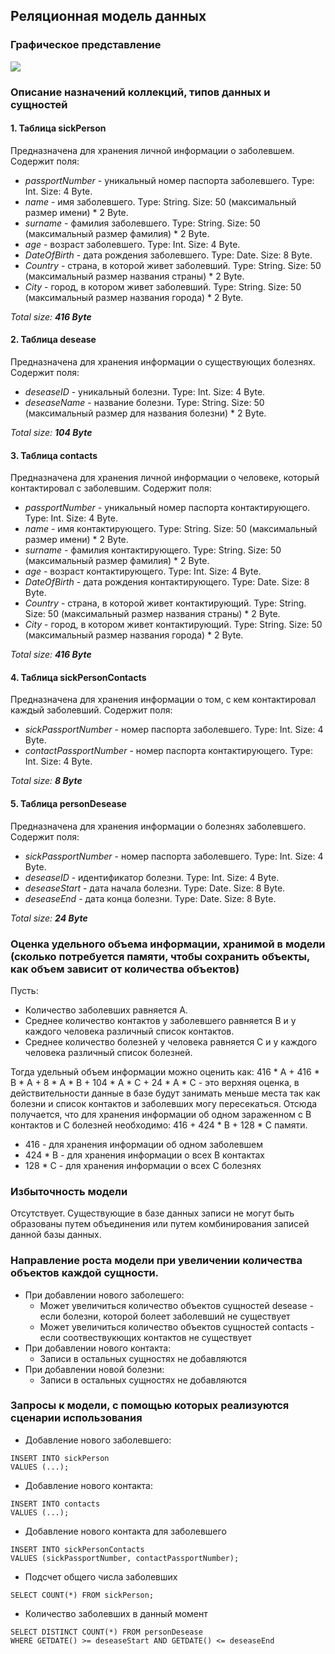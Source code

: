 ## Реляционная модель данных
### Графическое представление
<img src="https://github.com/moevm/nosql2h20-patients-neo4j/blob/DataModel/DataModel/images/sql.PNG">

### Описание назначений коллекций, типов данных и сущностей
#### 1. Таблица sickPerson

Предназначена для хранения личной информации о заболевшем.
Содержит поля:
* *passportNumber* - уникальный номер паспорта заболевшего. Type: Int. Size: 4 Byte. 
* *name* - имя заболевшего. Type: String. Size: 50 (максимальный размер имени) * 2 Byte.
* *surname* - фамилия заболевшего. Type: String. Size: 50 (максимальный размер фамилия) * 2 Byte.
* *age* - возраст заболевшего. Type: Int. Size: 4 Byte. 
* *DateOfBirth* - дата рождения заболевшего. Type: Date. Size: 8 Byte. 
* *Country* - страна, в которой живет заболевший. Type: String. Size: 50 (максимальный размер названия страны) * 2 Byte.
* *City* - город, в котором живет заболевший. Type: String. Size: 50 (максимальный размер названия города) * 2 Byte.

*Total size:* ***416 Byte***

#### 2. Таблица desease

Предназначена для хранения информации о существующих болезнях.
Содержит поля:
* *deseaseID* - уникальный болезни. Type: Int. Size: 4 Byte. 
* *deseaseName* - название болезни. Type: String. Size: 50 (максимальный размер для названия болезни) * 2 Byte.

*Total size:* ***104 Byte***

#### 3. Таблица contacts

Предназначена для хранения личной информации о человеке, который контактировал с заболевшим.
Содержит поля:
* *passportNumber* - уникальный номер паспорта контактирующего. Type: Int. Size: 4 Byte. 
* *name* - имя контактирующего. Type: String. Size: 50 (максимальный размер имени) * 2 Byte.
* *surname* - фамилия контактирующего. Type: String. Size: 50 (максимальный размер фамилия) * 2 Byte.
* *age* - возраст контактирующего. Type: Int. Size: 4 Byte. 
* *DateOfBirth* - дата рождения контактирующего. Type: Date. Size: 8 Byte. 
* *Country* - страна, в которой живет контактирующий. Type: String. Size: 50 (максимальный размер названия страны) * 2 Byte.
* *City* - город, в котором живет контактирующий. Type: String. Size: 50 (максимальный размер названия города) * 2 Byte.

*Total size:* ***416 Byte***

#### 4. Таблица sickPersonContacts

Предназначена для хранения информации о том, с кем контактировал каждый заболевший.
Содержит поля:
* *sickPassportNumber* - номер паспорта заболевшего. Type: Int. Size: 4 Byte. 
* *contactPassportNumber* - номер паспорта контактирующего. Type: Int. Size: 4 Byte. 

*Total size:* ***8 Byte***

#### 5. Таблица personDesease

Предназначена для хранения информации о болезнях заболевшего.
Содержит поля:
* *sickPassportNumber* - номер паспорта заболевшего. Type: Int. Size: 4 Byte. 
* *deseaseID* - идентификатор болезни. Type: Int. Size: 4 Byte. 
* *deseaseStart* - дата начала болезни. Type: Date. Size: 8 Byte. 
* *deseaseEnd* - дата конца болезни. Type: Date. Size: 8 Byte. 

*Total size:* ***24 Byte***

### Оценка удельного объема информации, хранимой в модели (сколько потребуется памяти, чтобы сохранить объекты, как объем зависит от количества объектов)

Пусть:
* Количество заболевших равняется A.
* Среднее количество контактов у заболевшего равняется B и у каждого человека различный список контактов.
* Среднее количество болезней у человека равняется С и у каждого человека различный список болезней.

Тогда удельный объем информации можно оценить как: 416 * A + 416 * B * A + 8 * A * B  + 104 * A * C + 24 * A * C - это верхняя оценка, в действительности данные в базе будут занимать меньше места так как болезни и список контактов и заболевших могу пересекаться.
Отсюда получается, что для хранения информации об одном зараженном с B контактов и C болезней необходимо: 416 + 424 * B + 128 * C памяти.
* 416 - для хранения информации об одном заболевшем
* 424 * B - для хранения информации о всех B контактах
* 128 * С - для хранения информации о всех С болезнях

### Избыточность модели
Отсутствует. Cуществующие в базе данных записи не могут быть образованы путем объединения или путем комбинирования записей данной базы данных.

### Направление роста модели при увеличении количества объектов каждой сущности.
* При добавлении нового заболешего:
    * Может увеличиться количество объектов сущностей desease - если болезни, которой болеет заболевший не существует
    * Может увеличиться количество объектов сущностей contacts - если соотвествукющих контактов не существует
* При добавлении нового контакта:
    * Записи в остальных сущностях не добавляются
* При добавлении новой болезни:
    * Записи в остальных сущностях не добавляются
    
### Запросы к модели, с помощью которых реализуются сценарии использования

* Добавление нового заболевшего:

```
INSERT INTO sickPerson
VALUES (...);
```
* Добавление нового контакта:

```
INSERT INTO contacts
VALUES (...);
```

* Добавление нового контакта для заболевшего
```
INSERT INTO sickPersonContacts
VALUES (sickPassportNumber, contactPassportNumber);
```
* Подсчет общего числа заболевших
```
SELECT COUNT(*) FROM sickPerson;
```

* Количество заболевших в данный момент
```
SELECT DISTINCT COUNT(*) FROM personDesease
WHERE GETDATE() >= deseaseStart AND GETDATE() <= deseaseEnd
```

